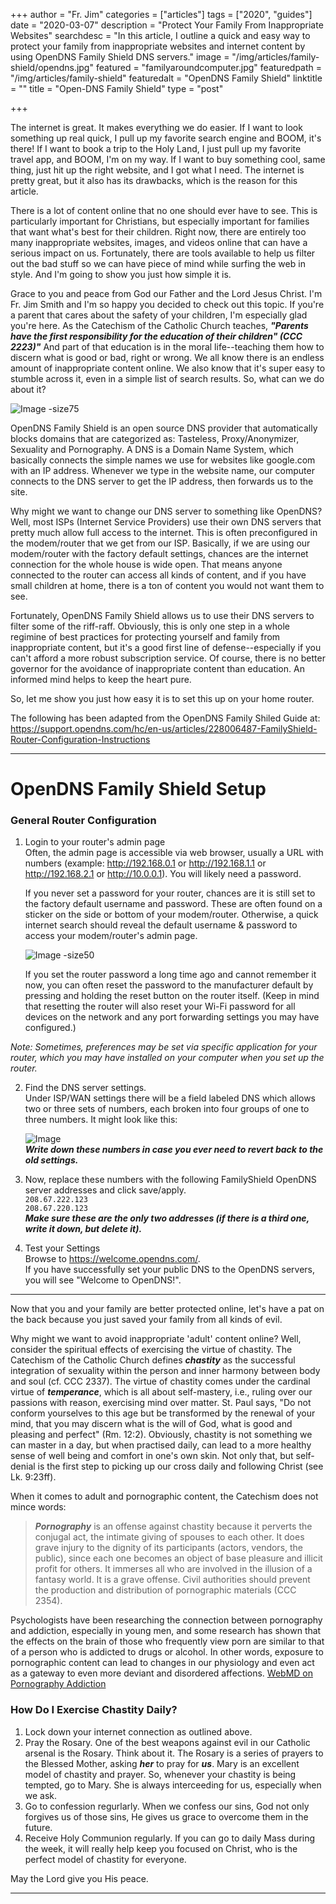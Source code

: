 +++
author = "Fr. Jim"
categories = ["articles"]
tags = ["2020", "guides"]
date = "2020-03-07"
description = "Protect Your Family From Inappropriate Websites"
searchdesc = "In this article, I outline a quick and easy way to protect your family from inappropriate websites and internet content by using OpenDNS Family Shield DNS servers."
image = "/img/articles/family-shield/opendns.jpg"
featured = "familyaroundcomputer.jpg"
featuredpath = "/img/articles/family-shield"
featuredalt = "OpenDNS Family Shield"
linktitle = ""
title = "Open-DNS Family Shield"
type = "post"

+++

The internet is great. It makes everything we do easier. If I want to look something up real quick, I pull up my favorite search engine and BOOM, it's there! If I want to book a trip to the Holy Land, I just pull up my favorite travel app, and BOOM, I'm on my way. If I want to buy something cool, same thing, just hit up the right website, and I got what I need. The internet is pretty great, but it also has its drawbacks, which is the reason for this article.

There is a lot of content online that no one should ever have to see. This is particularly important for Christians, but especially important for families that want what's best for their children. Right now, there are entirely too many inappropriate websites, images, and videos online that can have a serious impact on us. Fortunately, there are tools available to help us filter out the bad stuff so we can have piece of mind while surfing the web in style. And I'm going to show you just how simple it is.

Grace to you and peace from God our Father and the Lord Jesus Christ. I'm Fr. Jim Smith and I'm so happy you decided to check out this topic. If you're a parent that cares about the safety of your children, I'm especially glad you're here. As the Catechism of the Catholic Church teaches, **_"Parents have the first responsibility for the education of their children" (CCC 2223)"_** And part of that education is in the moral life--teaching them how to discern what is good or bad, right or wrong. We all know there is an endless amount of inappropriate content online. We also know that it's super easy to stumble across it, even in a simple list of search results. So, what can we do about it?

![Image -size75](/img/articles/family-shield/opendns.jpg#center)  

OpenDNS Family Shield is an open source DNS provider that automatically blocks domains that are categorized as: Tasteless, Proxy/Anonymizer, Sexuality and Pornography. A DNS is a Domain Name System, which basically connects the simple names we use for websites like google.com with an IP address. Whenever we type in the website name, our computer connects to the DNS server to get the IP address, then forwards us to the site.

Why might we want to change our DNS server to something like OpenDNS? Well, most ISPs (Internet Service Providers) use their own DNS servers that pretty much allow full access to the internet. This is often preconfigured in the modem/router that we get from our ISP. Basically, if we are using our modem/router with the factory default settings, chances are the internet connection for the whole house is wide open. That means anyone connected to the router can access all kinds of content, and if you have small children at home, there is a ton of content you would not want them to see.

Fortunately, OpenDNS Family Shield allows us to use their DNS servers to filter some of the riff-raff. Obviously, this is only one step in a whole regimine of best practices for protecting yourself and family from inappropriate content, but it's a good first line of defense--especially if you can't afford a more robust subscription service. Of course, there is no better governor for the avoidance of inappropriate content than education. An informed mind helps to keep the heart pure.

So, let me show you just how easy it is to set this up on your home router.

The following has been adapted from the OpenDNS Family Shiled Guide at: https://support.opendns.com/hc/en-us/articles/228006487-FamilyShield-Router-Configuration-Instructions

---

# OpenDNS Family Shield Setup  

### General Router Configuration  

1. Login to your router's admin page  
Often, the admin page is accessible via web browser, usually a URL with numbers (example: http://192.168.0.1 or http://192.168.1.1 or http://192.168.2.1 or http://10.0.0.1). You will likely need a password.

   If you never set a password for your router, chances are it is still set to the factory default username and password. These are often found on a sticker on the side or bottom of your modem/router. Otherwise, a quick internet search should reveal the default username & password to access your modem/router's admin page.

   ![Image -size50](/img/articles/family-shield/netgear.png)

   If you set the router password a long time ago and cannot remember it now, you can often reset the password to the manufacturer default by pressing and holding the reset button on the router itself. (Keep in mind that resetting the router will also reset your Wi-Fi password for all devices on the network and any port forwarding settings you may have configured.)

*Note: Sometimes, preferences may be set via specific application for your router, which you may have installed on your computer when you set up the router.*

2. Find the DNS server settings.  
Under ISP/WAN settings there will be a field labeled DNS which allows two or three sets of numbers, each broken into four groups of one to three numbers. It might look like this:

   ![Image](/img/articles/family-shield/genericDNSfields.jpg)  
   _**Write down these numbers in case you ever need to revert back to the old settings.**_
3. Now, replace these numbers with the following FamilyShield OpenDNS server addresses and click save/apply.  
`208.67.222.123`  
`208.67.220.123`  
_**Make sure these are the only two addresses (if there is a third one, write it down, but delete it).**_
 
4. Test your Settings  
Browse to https://welcome.opendns.com/.  
If you have successfully set your public DNS to the OpenDNS servers, you will see "Welcome to OpenDNS!".
---
Now that you and your family are better protected online, let's have a pat on the back because you just saved your family from all kinds of evil.

Why might we want to avoid inappropriate 'adult' content online? Well, consider the spiritual effects of exercising the virtue of chastity. The Catechism of the Catholic Church defines _**chastity**_ as the successful integration of sexuality within the person and inner harmony between body and soul (cf. CCC 2337). The virtue of chastity comes under the cardinal virtue of _**temperance**_, which is all about self-mastery, i.e., ruling over our passions with reason, exercising mind over matter. St. Paul says, "Do not conform yourselves to this age but be transformed by the renewal of your mind, that you may discern what is the will of God, what is good and pleasing and perfect" (Rm. 12:2). Obviously, chastity is not something we can master in a day, but when practised daily, can lead to a more healthy sense of well being and comfort in one's own skin. Not only that, but self-denial is the first step to picking up our cross daily and following Christ (see Lk. 9:23ff).

When it comes to adult and pornographic content, the Catechism does not mince words:
> _**Pornography**_ is an offense against chastity because it perverts the conjugal act, the intimate giving of spouses to each other. It does grave injury to the dignity of its participants (actors, vendors, the public), since each one becomes an object of base pleasure and illicit profit for others. It immerses all who are involved in the illusion of a fantasy world. It is a grave offense. Civil authorities should prevent the production and distribution of pornographic materials (CCC 2354).

Psychologists have been researching the connection between pornography and addiction, especially in young men, and some research has shown that the effects on the brain of those who frequently view porn are similar to that of a person who is addicted to drugs or alcohol. In other words, exposure to pornographic content can lead to changes in our physiology and even act as a gateway to even more deviant and disordered affections. [WebMD on Pornography Addiction](https://www.webmd.com/sex/porn-addiction-possible#1)

### How Do I Exercise Chastity Daily?

1. Lock down your internet connection as outlined above.
2. Pray the Rosary. One of the best weapons against evil in our Catholic arsenal is the Rosary. Think about it. The Rosary is a series of prayers to the Blessed Mother, asking _**her**_ to pray for _**us**_. Mary is an excellent model of chastity and prayer. So, whenever your chastity is being tempted, go to Mary. She is always interceeding for us, especially when we ask.
3. Go to confession regurlarly. When we confess our sins, God not only forgives us of those sins, He gives us grace to overcome them in the future.
4. Receive Holy Communion regularly. If you can go to daily Mass during the week, it will really help keep you focused on Christ, who is the perfect model of chastity for everyone.

May the Lord give you His peace.

---